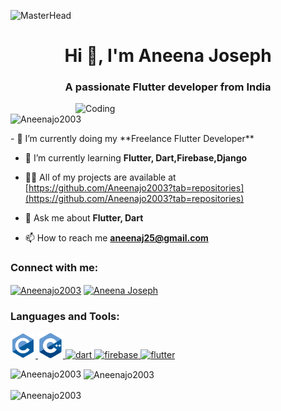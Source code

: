 ![MasterHead](https://miro.medium.com/v2/resize:fit:3200/1*vkfI4nFNheC5v0p7wzDtGg.gif)
<h1 align="center">Hi 👋, I'm Aneena Joseph</h1>
<h3 align="center">A passionate Flutter developer from India</h3>
<img align="right" alt="Coding" width="400" src="https://cdn.dribbble.com/users/1364029/screenshots/16093268/media/68e82a7fb4904614a9066d6b540c14b2.gif"


<p align="left"> <img src="https://komarev.com/ghpvc/?username=Aneenajo2003&label=Profile%20views&color=0e75b6&style=flat" alt="Aneenajo2003" /> </p>
- 🔭 I’m currently doing my **Freelance Flutter Developer**

- 🌱 I’m currently learning **Flutter, Dart,Firebase,Django**

- 👨‍💻 All of my projects are available at [https://github.com/Aneenajo2003?tab=repositories](https://github.com/Aneenajo2003?tab=repositories)

- 💬 Ask me about **Flutter, Dart**

- 📫 How to reach me **<aneenaj25@gmail.com>**

<h3 align="left">Connect with me:</h3>
<p align="left">
<a href="https://linkedin.com/in/Aneenajo2003 " target="blank"><img align="center" src="https://raw.githubusercontent.com/rahuldkjain/github-profile-readme-generator/master/src/images/icons/Social/linked-in-alt.svg" alt="Aneenajo2003 " height="30" width="40" /></a>
<a href="https://instagram.com/_hey.annahhh_" target="blank"><img align="center" src="https://raw.githubusercontent.com/rahuldkjain/github-profile-readme-generator/master/src/images/icons/Social/instagram.svg" alt="Aneena Joseph" height="30" width="40" /></a>
</p>
<h3 align="left">Languages and Tools:</h3>
<p align="left"> </a> <a href="https://www.cprogramming.com/" target="_blank" rel="noreferrer"> <img src="https://raw.githubusercontent.com/devicons/devicon/master/icons/c/c-original.svg" alt="c" width="40" height="40"/> </a> <a href="https://www.w3schools.com/cpp/" target="_blank" rel="noreferrer"> <img src="https://raw.githubusercontent.com/devicons/devicon/master/icons/cplusplus/cplusplus-original.svg" alt="cplusplus" width="40" height="40"/> </a> <a href="https://dart.dev" target="_blank" rel="noreferrer"> <img src="https://www.vectorlogo.zone/logos/dartlang/dartlang-icon.svg" alt="dart" width="40" height="40"/> </a> <a href="https://firebase.google.com/" target="_blank" rel="noreferrer"> <img src="https://www.vectorlogo.zone/logos/firebase/firebase-icon.svg" alt="firebase" width="40" height="40"/> </a> <a href="https://flutter.dev" target="_blank" rel="noreferrer"> <img src="https://www.vectorlogo.zone/logos/flutterio/flutterio-icon.svg" alt="flutter" width="40" height="40"/> </a>  </p>


<p><img align="left" src="https://github-readme-stats.vercel.app/api/top-langs?username=Aneenajo2003&show_icons=true&locale=en&layout=compact" alt="Aneenajo2003" /></p>
<p>&nbsp;<img align="center" src="https://github-readme-stats.vercel.app/api?username=Aneenajo2003&show_icons=true&locale=en" alt="Aneenajo2003" /></p>
<p><img align="center" src="https://github-readme-streak-stats.herokuapp.com/?user=Aneenajo2003&" alt="Aneenajo2003" /></p>